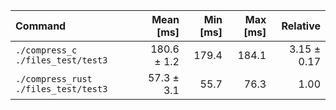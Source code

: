 | Command | Mean [ms] | Min [ms] | Max [ms] | Relative |
|:---|---:|---:|---:|---:|
| `./compress_c ./files_test/test3` | 180.6 ± 1.2 | 179.4 | 184.1 | 3.15 ± 0.17 |
| `./compress_rust ./files_test/test3` | 57.3 ± 3.1 | 55.7 | 76.3 | 1.00 |
